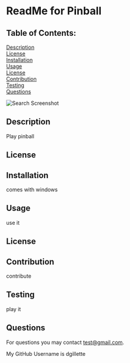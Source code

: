 # ReadMe for Pinball 

    


## Table of Contents: 

[Description](#description)  
[License](#license)  
[Installation](#installation)  
[Usage](#usage)  
[License](#license)  
[Contribution](#contribution)  
[Testing](#testing)  
[Questions](#questions)  

![Search Screenshot](https://camo.githubusercontent.com/2b5c48821f22738887c98a07f95852b610fb555b/68747470733a2f2f696d672e736869656c64732e696f2f61706d2f6c2f61746f6d69632d64657369676e2d75692e7376673f)
    


## Description
    
Play pinball

## License
    
    

## Installation
    
comes with windows

## Usage
    
use it

## License

## Contribution 
    
contribute
    
## Testing
    
play it
    
## Questions

For questions you may contact test@gmail.com.

My GitHub Username is dgillette
    
    
